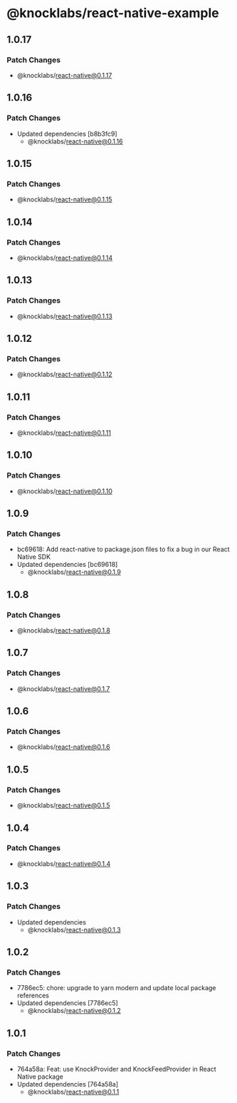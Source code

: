 # @knocklabs/react-native-example

## 1.0.17

### Patch Changes

- @knocklabs/react-native@0.1.17

## 1.0.16

### Patch Changes

- Updated dependencies [b8b3fc9]
  - @knocklabs/react-native@0.1.16

## 1.0.15

### Patch Changes

- @knocklabs/react-native@0.1.15

## 1.0.14

### Patch Changes

- @knocklabs/react-native@0.1.14

## 1.0.13

### Patch Changes

- @knocklabs/react-native@0.1.13

## 1.0.12

### Patch Changes

- @knocklabs/react-native@0.1.12

## 1.0.11

### Patch Changes

- @knocklabs/react-native@0.1.11

## 1.0.10

### Patch Changes

- @knocklabs/react-native@0.1.10

## 1.0.9

### Patch Changes

- bc69618: Add react-native to package.json files to fix a bug in our React Native SDK
- Updated dependencies [bc69618]
  - @knocklabs/react-native@0.1.9

## 1.0.8

### Patch Changes

- @knocklabs/react-native@0.1.8

## 1.0.7

### Patch Changes

- @knocklabs/react-native@0.1.7

## 1.0.6

### Patch Changes

- @knocklabs/react-native@0.1.6

## 1.0.5

### Patch Changes

- @knocklabs/react-native@0.1.5

## 1.0.4

### Patch Changes

- @knocklabs/react-native@0.1.4

## 1.0.3

### Patch Changes

- Updated dependencies
  - @knocklabs/react-native@0.1.3

## 1.0.2

### Patch Changes

- 7786ec5: chore: upgrade to yarn modern and update local package references
- Updated dependencies [7786ec5]
  - @knocklabs/react-native@0.1.2

## 1.0.1

### Patch Changes

- 764a58a: Feat: use KnockProvider and KnockFeedProvider in React Native package
- Updated dependencies [764a58a]
  - @knocklabs/react-native@0.1.1
